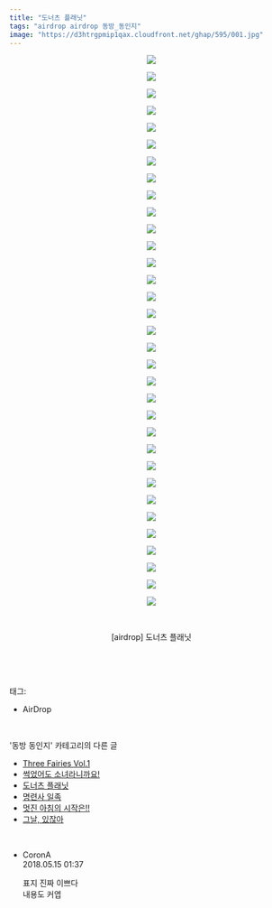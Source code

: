 ```yaml
---
title: "도너츠 플래닛"
tags: "airdrop airdrop 동방_동인지"
image: "https://d3htrgpmip1qax.cloudfront.net/ghap/595/001.jpg"
---
```

<div class="article">
<p style="text-align: center; clear: none; float: none;"><img src="{{ site.imgserver5 }}/ghap/595/001.jpg"/></p>
<p style="text-align: center; clear: none; float: none;"><img src="{{ site.imgserver5 }}/ghap/595/002.jpg"/></p>
<p style="text-align: center; clear: none; float: none;"><img src="{{ site.imgserver5 }}/ghap/595/003.jpg"/></p>
<p style="text-align: center; clear: none; float: none;"><img src="{{ site.imgserver5 }}/ghap/595/004.jpg"/></p>
<p style="text-align: center; clear: none; float: none;"><img src="{{ site.imgserver5 }}/ghap/595/005.jpg"/></p>
<p style="text-align: center; clear: none; float: none;"><img src="{{ site.imgserver5 }}/ghap/595/006.jpg"/></p>
<p style="text-align: center; clear: none; float: none;"><img src="{{ site.imgserver5 }}/ghap/595/007.jpg"/></p>
<p style="text-align: center; clear: none; float: none;"><img src="{{ site.imgserver5 }}/ghap/595/008.jpg"/></p>
<p style="text-align: center; clear: none; float: none;"><img src="{{ site.imgserver5 }}/ghap/595/009.jpg"/></p>
<p style="text-align: center; clear: none; float: none;"><img src="{{ site.imgserver5 }}/ghap/595/010.jpg"/></p>
<p style="text-align: center; clear: none; float: none;"><img src="{{ site.imgserver5 }}/ghap/595/011.jpg"/></p>
<p style="text-align: center; clear: none; float: none;"><img src="{{ site.imgserver5 }}/ghap/595/012.jpg"/></p>
<p style="text-align: center; clear: none; float: none;"><img src="{{ site.imgserver5 }}/ghap/595/013.jpg"/></p>
<p style="text-align: center; clear: none; float: none;"><img src="{{ site.imgserver5 }}/ghap/595/014.jpg"/></p>
<p style="text-align: center; clear: none; float: none;"><img src="{{ site.imgserver5 }}/ghap/595/015.jpg"/></p>
<p style="text-align: center; clear: none; float: none;"><img src="{{ site.imgserver5 }}/ghap/595/016.jpg"/></p>
<p style="text-align: center; clear: none; float: none;"><img src="{{ site.imgserver5 }}/ghap/595/017.jpg"/></p>
<p style="text-align: center; clear: none; float: none;"><img src="{{ site.imgserver5 }}/ghap/595/018.jpg"/></p>
<p style="text-align: center; clear: none; float: none;"><img src="{{ site.imgserver5 }}/ghap/595/019.jpg"/></p>
<p style="text-align: center; clear: none; float: none;"><img src="{{ site.imgserver5 }}/ghap/595/020.jpg"/></p>
<p style="text-align: center; clear: none; float: none;"><img src="{{ site.imgserver5 }}/ghap/595/021.jpg"/></p>
<p style="text-align: center; clear: none; float: none;"><img src="{{ site.imgserver5 }}/ghap/595/022.jpg"/></p>
<p style="text-align: center; clear: none; float: none;"><img src="{{ site.imgserver5 }}/ghap/595/023.jpg"/></p>
<p style="text-align: center; clear: none; float: none;"><img src="{{ site.imgserver5 }}/ghap/595/024.jpg"/></p>
<p style="text-align: center; clear: none; float: none;"><img src="{{ site.imgserver5 }}/ghap/595/025.jpg"/></p>
<p style="text-align: center; clear: none; float: none;"><img src="{{ site.imgserver5 }}/ghap/595/026.jpg"/></p>
<p style="text-align: center; clear: none; float: none;"><img src="{{ site.imgserver5 }}/ghap/595/027.jpg"/></p>
<p style="text-align: center; clear: none; float: none;"><img src="{{ site.imgserver5 }}/ghap/595/028.jpg"/></p>
<p style="text-align: center; clear: none; float: none;"><img src="{{ site.imgserver5 }}/ghap/595/029.jpg"/></p>
<p style="text-align: center; clear: none; float: none;"><img src="{{ site.imgserver5 }}/ghap/595/030.jpg"/></p>
<p style="text-align: center; clear: none; float: none;"><img src="{{ site.imgserver5 }}/ghap/595/031.jpg"/></p>
<p style="text-align: center; clear: none; float: none;"><img src="{{ site.imgserver5 }}/ghap/595/032.jpg"/></p>
<p style="text-align: center; clear: none; float: none;"><img src="{{ site.imgserver5 }}/ghap/595/033.jpg"/></p>
<p style="text-align: center; clear: none; float: none;"><br/></p>
<p style="text-align: center; clear: none; float: none;">[airdrop] 도너츠 플래닛</p>
<p><br/></p>
</div><br/>
<div class="tagTrail">
<p>태그: </p>
<ul>
<li>AirDrop</li>
</ul>
</div><br/>
<div class="another">
<p>'동방 동인지' 카테고리의 다른 글</p>
<ul>
<li><a href="/ghap_597">Three Fairies Vol.1</a></li>
<li><a href="/ghap_596">썩었어도 소녀라니까요!</a></li>
<li><a href="/ghap_595">도너츠 플래닛</a></li>
<li><a href="/ghap_593">명련사 일족</a></li>
<li><a href="/ghap_592">멋진 아침의 시작은!!</a></li>
<li><a href="/ghap_591">그날, 있잖아</a></li>
</ul>
</div><br/>
<div class="cb_module cb_fluid">
<div class="cb_wrt cb_profile">
<div class="comment">
<ul>
<li class="cb_thumb_off" id="comment15255749">
<div class="cb_comment_area">
<div class="cb_info_area">
<div class="cb_section">
<span class="cb_nick_name">CoronA</span>
</div>
<div class="cb_section">
<span class="cb_date">2018.05.15 01:37 </span>
</div>
</div>
<div class="cb_dsc_comment">
<p class="cb_dsc">
											표지 진짜 이쁘다<br/>
내용도 커엽
										</p>
</div>
</div></li>
</ul>
</div>
</div><!-- commentList close -->
</div><br/>
